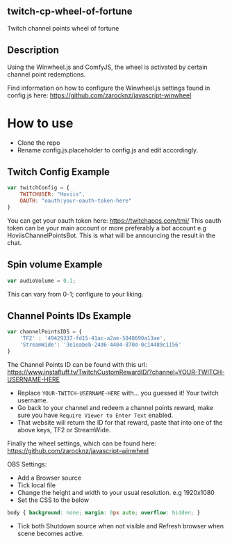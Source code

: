 ## twitch-cp-wheel-of-fortune
Twitch channel points wheel of fortune

## Description
Using the Winwheel.js and ComfyJS, the wheel is activated by certain channel point redemptions.

Find information on how to configure the Winwheel.js settings found in config.js here: https://github.com/zarocknz/javascript-winwheel

# How to use

 - Clone the repo
 - Rename config.js.placeholder to config.js and edit accordingly.
 
 
## Twitch Config Example
```javascript
var twitchConfig = {
    TWITCHUSER: "Hoviis",
    OAUTH: "oauth:your-oauth-token-here"
}
```

You can get your oauth token here: https://twitchapps.com/tmi/ 
This oauth token can be your main account or more preferably a bot account e.g HoviisChannelPointsBot.
This is what will be announcing the result in the chat.

## Spin volume Example
```javascript
var audioVolume = 0.1;
```

This can vary from 0-1; configure to your liking.

## Channel Points IDs Example
```javascript
var channelPointsIDS = {
    'TF2' : '49429337-fd15-41ac-a2ae-5848690a13ae',
    'StreamWide': '3e1eabeb-24d6-4404-870d-0c14489c1156'
}
```

The Channel Points ID can be found with this url: https://www.instafluff.tv/TwitchCustomRewardID/?channel=YOUR-TWITCH-USERNAME-HERE 
- Replace `YOUR-TWITCH-USERNAME-HERE` with... you guessed it! Your twitch username.
- Go back to your channel and redeem a channel points reward, make sure you have `Require Viewer to Enter Text` enabled.
- That website will return the ID for that reward, paste that into one of the above keys, TF2 or StreamWide.

Finally the wheel settings, which can be found here: https://github.com/zarocknz/javascript-winwheel

OBS Settings:
- Add a Browser source
- Tick local file
- Change the height and width to your usual resolution. e.g 1920x1080
- Set the CSS to the below

```CSS
body { background: none; margin: 0px auto; overflow: hidden; }
```

- Tick both Shutdown source when not visible and Refresh browser when scene becomes active.


